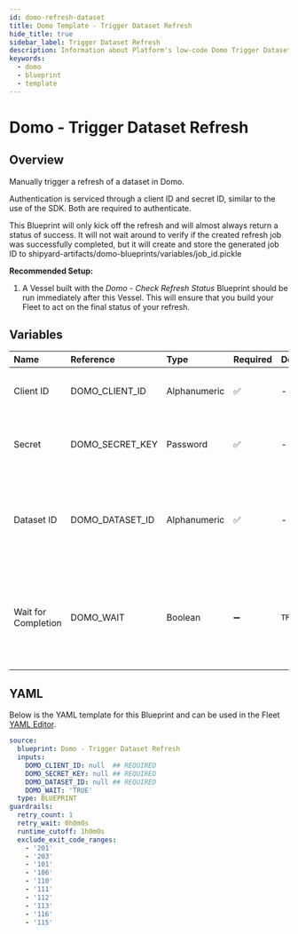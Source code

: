 ```yaml
---
id: domo-refresh-dataset
title: Domo Template - Trigger Dataset Refresh
hide_title: true
sidebar_label: Trigger Dataset Refresh
description: Information about Platform's low-code Domo Trigger Dataset Refresh blueprint. Manually trigger a refresh of a dataset in Domo.
keywords:
  - domo
  - blueprint
  - template
---
```


# Domo - Trigger Dataset Refresh

## Overview

Manually trigger a refresh of a dataset in Domo.

Authentication is serviced through a client ID and secret ID, similar to the use of the SDK. Both are required to authenticate.

This Blueprint will only kick off the refresh and will almost always return a status of success. It will not wait around to verify if the created refresh job was successfully completed, but it will create and store the generated job ID to shipyard-artifacts/domo-blueprints/variables/job_id.pickle

**Recommended Setup:**

1. A Vessel built with the _Domo - Check Refresh Status_ Blueprint should be run immediately after this Vessel. This will ensure that you build your Fleet to act on the final status of your refresh.

## Variables

| Name | Reference | Type | Required | Default | Options | Description             |
|:-----|:----------|:-----|:---------|:--------|:--------|:------------------------|
| Client ID | DOMO_CLIENT_ID | Alphanumeric | :white_check_mark: | - | - | Client ID of your organization's Domo App. |
| Secret | DOMO_SECRET_KEY | Password | :white_check_mark: | - | - | Secret associated with the provided Client ID. |
| Dataset ID | DOMO_DATASET_ID | Alphanumeric | :white_check_mark: | - | - | UUID of the dataset you want to download, typically found at the end of the URL. |
| Wait for Completion | DOMO_WAIT | Boolean | :heavy_minus_sign: | `TRUE` | - | Whether the blueprint should wait for the Domo refresh to finish. It is recommended to set this to TRUE. |




## YAML

Below is the YAML template for this Blueprint and can be used in the
Fleet [YAML Editor](../../reference/fleets/yaml-editor.md).

```yaml
source:
  blueprint: Domo - Trigger Dataset Refresh
  inputs:
    DOMO_CLIENT_ID: null  ## REQUIRED
    DOMO_SECRET_KEY: null ## REQUIRED
    DOMO_DATASET_ID: null ## REQUIRED
    DOMO_WAIT: 'TRUE'
  type: BLUEPRINT
guardrails:
  retry_count: 1
  retry_wait: 0h0m0s
  runtime_cutoff: 1h0m0s
  exclude_exit_code_ranges:
    - '201'
    - '203'
    - '101'
    - '106'
    - '110'
    - '111'
    - '112'
    - '113'
    - '116'
    - '115'
 ```


